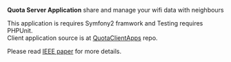 
  
**Quota Server Application**
   share and manage your wifi data with neighbours
                            
This application is requires Symfony2 framwork and Testing requires PHPUnit.    
Client application source is at [QuotaClientApps](https://github.com/lahiiru/QuotaClientApps) repo.

Please read [IEEE paper](https://github.com/lahiiru/Quota/raw/master/documents/CSE-Sym-2017_paper_47.pdf) for more details.

